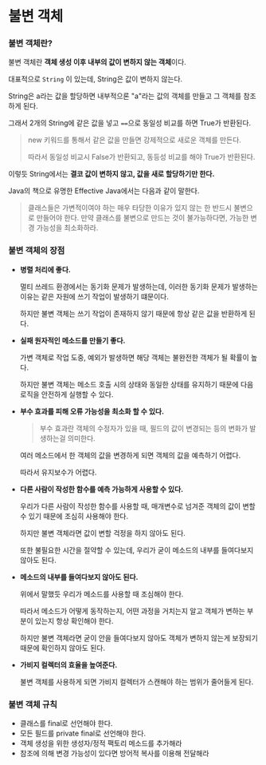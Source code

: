 # 불변 객체

### 불변 객체란?

불변 객체란 **객체 생성 이후 내부의 값이 변하지 않는 객체**이다.



대표적으로 `String` 이 있는데, String은 값이 변하지 않는다.

String은 a라는 값을 할당하면 내부적으론 "a"라는 값의 객체를 만들고 그 객체를 참조하게 된다.

그래서 2개의 String에 같은 값을 넣고 `==`으로 동일성 비교를 하면 True가 반환된다.

> new 키워드를 통해서 같은 값을 만들면 강제적으로 새로운 객체를 만든다.
>
> 따라서 동일성 비교시 False가 반환되고, 동등성 비교를 해야 True가 반환된다.

이렇듯 String에서는 **결코 값이 변하지 않고, 값을 새로 할당하기만 한다.**

Java의 책으로 유명한 Effective Java에서는 다음과 같이 말한다.

> 클래스들은 가변적이여야 하는 매우 타당한 이유가 있지 않는 한 반드시 불변으로 만들어야 한다. 만약 클래스를 불변으로 만드는 것이 불가능하다면, 가능한 변경 가능성을 최소화하라.



### 불변 객체의 장점

- **병렬 처리에 좋다.**

  멀티 쓰레드 환경에서는 동기화 문제가 발생하는데, 이러한 동기화 문제가 발생하는 이유는 같은 자원에 쓰기 작업이 발생하기 떄문이다.

  하지만 불변 객체는 쓰기 작업이 존재하지 않기 때문에 항상 같은 값을 반환하게 된다.

- **실패 원자적인 메소드를 만들기 좋다.**

  가변 객체로 작업 도중, 예외가 발생하면 해당 객체는 불완전한 객체가 될 확률이 높다.

  하지만 불변 객체는 메소드 호출 시의 상태와 동일한 상태를 유지하기 때문에 다음 로직을 안전하게 실행할 수  있다.

- **부수 효과를 피해 오류 가능성을 최소화 할 수 있다.**

  > 부수 효과란 객체의 수정자가 있을 때, 필드의 값이 변경되는 등의 변화가 발생하는걸 의미한다.

  여러 메소드에서 한 객체의 값을 변경하게 되면 객체의 값을 예측하기 어렵다.

  따라서 유지보수가 어렵다.

- **다른 사람이 작성한 함수를 예측 가능하게 사용할 수 있다.**

  우리가 다른 사람이 작성한 함수를 사용할 때, 매개변수로 넘겨준 객체의 값이 변할 수 있기 때문에 조심히 사용해야 한다.

  하지만 불변 객체라면 값이 변할 걱정을 하지 않아도 된다.

  또한 불필요한 시간을 절약할 수 있는데, 우리가 굳이 메소드의 내부를 들여다보지 않아도 된다.

- **메소드의 내부를 들여다보지 않아도 된다.**

  위에서 말했듯 우리가 메소드를 사용할 때 조심해야 한다.

  따라서 메소드가 어떻게 동작하는지, 어떤 과정을 거치는지 알고 객체가 변하는 부분이 있는지 항상 확인해야 한다.

  하지만 불변 객체라면 굳이 안을 들여다보지 않아도 객체가 변하지 않는게 보장되기 때문에 확인하지 않아도 된다.

- **가비지 컬렉터의 효율을 높여준다.**

  불변 객체를 사용하게 되면 가비지 컬렉터가 스캔해야 하는 범위가 줄어들게 된다.



###  불변 객체 규칙

- 클래스를 final로 선언해야 한다.
- 모든 필드를 private final로 선언해야 한다.
- 객체 생성을 위한 생성자/정적 팩토리 메소드를 추가해라
- 참조에 의해 변경 가능성이 있다면 방어적 복사를 이용해 전달해라